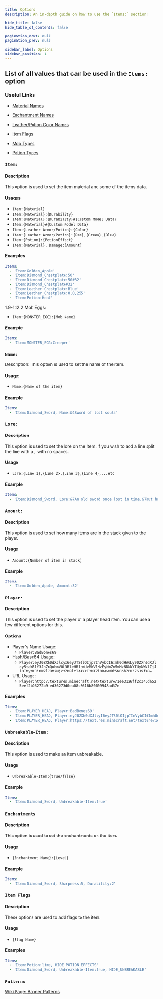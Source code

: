 ```yaml
---
title: Options
description: An in-depth guide on how to use the `Items:` section!

hide_title: false
hide_table_of_contents: false

pagination_next: null
pagination_prev: null

sidebar_label: Options
sidebar_position: 1
---
```


## List of all values that can be used in the `Items:` option

### Useful Links
* [Material Names](https://jd.papermc.io/paper/1.20/org/bukkit/Material.html)

* [Enchantment Names](https://jd.papermc.io/paper/1.20/org/bukkit/enchantments/Enchantment.html) 
* [Leather/Potion Color Names](https://jd.papermc.io/paper/1.20/org/bukkit/Color.html)
* [Item Flags](https://jd.papermc.io/paper/1.20/org/bukkit/inventory/ItemFlag.html)
* [Mob Types](https://jd.papermc.io/paper/1.20/org/bukkit/entity/EntityType.html)
* [Potion Types](https://jd.papermc.io/paper/1.20/org/bukkit/potion/PotionType.html)

### `Item:`
#### Description
This option is used to set the item material and some of the items data.

#### Usages
- `Item:{Material}`
- `Item:{Material}:{Durability}`
- `Item:{Material}:{Durability}#{Custom Model Data}`
- `Item:{Material}#{Custom Model Data}`
- `Item:{Leather Armor/Potion}:{Color}`
- `Item:{Leather Armor/Potion}:{Red},{Green},{Blue}`
- `Item:{Potion}:{PotionEffect}`
- `Item:{Material}, Damage:{Amount}`

#### Examples
```yaml
Items:
  - 'Item:Golden_Apple'
  - 'Item:Diamond_Chestplate:50'
  - 'Item:Diamond_Chestplate:50#32'
  - 'Item:Diamond_Chestplate#32'
  - 'Item:Leather_Chestplate:Blue'
  - 'Item:Leather_Chestplate:0,0,255'
  - 'Item:Potion:Heal'
```

1.9-1.12.2 Mob Eggs:
- `Item:{MONSTER_EGG}:{Mob Name}`

#### Example
```yaml
Items:
  - 'Item:MONSTER_EGG:Creeper'
```

### `Name:`
Description:
This option is used to set the name of the item.

#### Usage:
- `Name:{Name of the item}`

#### Example
```yaml
Items:
  - 'Item:Diamond_Sword, Name:&4Sword of lost souls'
```

### `Lore:`
#### Description
This option is used to set the lore on the item. If you wish to add a line split the line with a `,` with no spaces. 

#### Usage
- `Lore:{Line 1},{Line 2>,{Line 3},{Line 4},...etc`

#### Example
```yaml
Items:
  - 'Item:Diamond_Sword, Lore:&7An old sword once lost in time,&7but has now been found and,&7is eager for battle.'
```

### `Amount:`
#### Description
This option is used to set how many items are in the stack given to the player.

#### Usage
- `Amount:{Number of item in stack}`

#### Example
```yaml
Items:
  - 'Item:Golden_Apple, Amount:32'
```

### `Player:`
#### Description
This option is used to set the player of a player head item. You can use a few different options for this.

#### Options
- Player's Name Usage:
    - `Player:BadBones69`
- Hash/Base64 Usage:
    - `Player:eyJ0ZXh0dXJlcyI6eyJTS0lOIjp7InVybCI6Imh0dHA6Ly90ZXh0dXJlcy5taW5lY3JhZnQubmV0L3RleHR1cmUvMWVlMzEyNmZmMmMzNDNkYTUyNWVlZjJiOTMyNzJiOWZlZDM2MjczZDBlYTA4YzI2MTZiODAwMDk5NDhhZDU3ZSJ9fX0=`
- URL Usage:
    - `Player:http://textures.minecraft.net/texture/1ee3126ff2c343da525eef2b93272b9fed36273d0ea08c2616b80009948ad57e`

#### Examples
```yaml
Items:
  - 'Item:PLAYER_HEAD, Player:BadBones69'
  - 'Item:PLAYER_HEAD, Player:eyJ0ZXh0dXJlcyI6eyJTS0lOIjp7InVybCI6Imh0dHA6Ly90ZXh0dXJlcy5taW5lY3JhZnQubmV0L3RleHR1cmUvMWVlMzEyNmZmMmMzNDNkYTUyNWVlZjJiOTMyNzJiOWZlZDM2MjczZDBlYTA4YzI2MTZiODAwMDk5NDhhZDU3ZSJ9fX0='
  - 'Item:PLAYER_HEAD, Player:https://textures.minecraft.net/texture/1ee3126ff2c343da525eef2b93272b9fed36273d0ea08c2616b80009948ad57e'
```

### `Unbreakable-Item:`
#### Description
This option is used to make an item unbreakable.

#### Usage
- `Unbreakable-Item:{true/false}`

#### Example
```yaml
Items:
  - 'Item:Diamond_Sword, Unbreakable-Item:true'
```

### `Enchantments`
#### Description
This option is used to set the enchantments on the item.

#### Usage
- `{Enchantment Name}:{Level}`

#### Example
```yaml
Items:
  - 'Item:Diamond_Sword, Sharpness:5, Durability:2'
```

### `Item Flags`
#### Description
These options are used to add flags to the item.

#### Usage
- `{Flag Name}`

#### Examples
```yaml
Items:
  - 'Item:Potion:lime, HIDE_POTION_EFFECTS'
  - 'Item:Diamond_Sword, Unbreakable-Item:true, HIDE_UNBREAKABLE'
```

### `Patterns`
[Wiki Page: Banner Patterns](items/shields-banners)